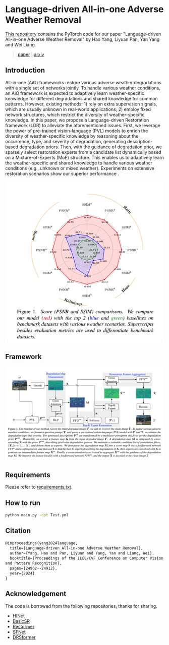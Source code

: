 
# Language-driven All-in-one Adverse Weather Removal


[This repository](https://github.com/noxsine/LDR) contains the PyTorch code for our paper "Language-driven All-in-one Adverse Weather Removal" by Hao Yang, Liyuan Pan, Yan Yang and  Wei Liang.

> [paper]() | [arxiv](https://arxiv.org/abs/2312.01381)



## Introduction


All-in-one (AiO) frameworks restore various adverse weather degradations with a single set of networks jointly. To handle various weather conditions, an AiO framework is expected to adaptively learn weather-specific knowledge for different degradations and shared knowledge for common patterns. However, existing methods: 1) rely on extra supervision signals, which are usually unknown in real-world applications; 2) employ fixed network structures, which restrict the diversity of weather-specific knowledge. In this paper, we propose a Language-driven Restoration framework (LDR) to alleviate the aforementioned issues. First, we leverage the power of pre-trained vision-language (PVL) models to enrich the diversity of weather-specific knowledge by reasoning about the occurrence, type, and severity of degradation, generating description-based degradation priors. Then, with the guidance of degradation prior, we sparsely select restoration experts from a candidate list dynamically based on a Mixture-of-Experts (MoE) structure. This enables us to adaptively learn the weather-specific and shared knowledge to handle various weather conditions (e.g., unknown or mixed weather). Experiments on extensive restoration scenarios show our superior performance .


<div align=center>
<img src="asset/intro.png"/>
</div>

## Framework

<div align=center>
<img src="asset/framework.png"/>
</div>

## Requirements

Please refer to [requirements.txt](./src/basicsr/requirements.txt).

## How to run

```bash
python main.py -opt Test.yml
```


## Citation

```
@inproceedings{yang2024language,
  title={Language-driven All-in-one Adverse Weather Removal},
  author={Yang, Hao and Pan, Liyuan and Yang, Yan and Liang, Wei},
  booktitle={Proceedings of the IEEE/CVF Conference on Computer Vision and Pattern Recognition},
  pages={24902--24912},
  year={2024}
}
```

## Acknowledgement
The code is borrowed from the following repositories, thanks for sharing.
- [HINet](https://github.com/megvii-model/HINet)
- [BasicSR](https://github.com/xinntao/BasicSR)
- [Restormer](https://github.com/swz30/Restormer)
- [SFNet](https://github.com/c-yn/SFNet)
- [DRSformer](https://github.com/cschenxiang/DRSformer)




